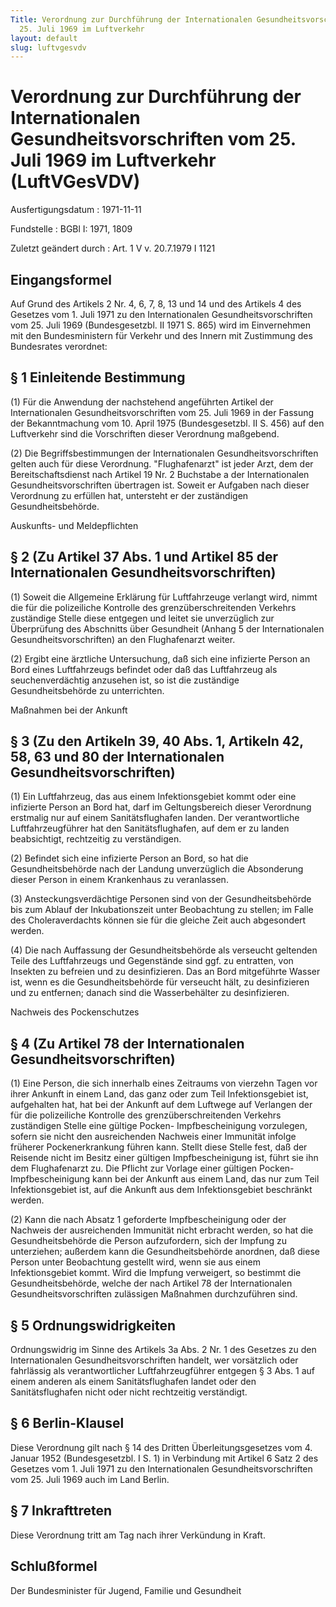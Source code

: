 ```yaml
---
Title: Verordnung zur Durchführung der Internationalen Gesundheitsvorschriften vom
  25. Juli 1969 im Luftverkehr
layout: default
slug: luftvgesvdv
---
```


# Verordnung zur Durchführung der Internationalen Gesundheitsvorschriften vom 25. Juli 1969 im Luftverkehr (LuftVGesVDV)

Ausfertigungsdatum
:   1971-11-11

Fundstelle
:   BGBl I: 1971, 1809

Zuletzt geändert durch
:   Art. 1 V v. 20.7.1979 I 1121


## Eingangsformel

Auf Grund des Artikels 2 Nr. 4, 6, 7, 8, 13 und 14 und des Artikels 4
des Gesetzes vom 1. Juli 1971 zu den Internationalen
Gesundheitsvorschriften vom 25. Juli 1969 (Bundesgesetzbl. II 1971 S.
865) wird im Einvernehmen mit den Bundesministern für Verkehr und des
Innern mit Zustimmung des Bundesrates verordnet:


## § 1 Einleitende Bestimmung

(1) Für die Anwendung der nachstehend angeführten Artikel der
Internationalen Gesundheitsvorschriften vom 25. Juli 1969 in der
Fassung der Bekanntmachung vom 10. April 1975 (Bundesgesetzbl. II S.
456) auf den Luftverkehr sind die Vorschriften dieser Verordnung
maßgebend.

(2) Die Begriffsbestimmungen der Internationalen
Gesundheitsvorschriften gelten auch für diese Verordnung.
"Flughafenarzt" ist jeder Arzt, dem der Bereitschaftsdienst nach
Artikel 19 Nr. 2 Buchstabe a der Internationalen
Gesundheitsvorschriften übertragen ist. Soweit er Aufgaben nach dieser
Verordnung zu erfüllen hat, untersteht er der zuständigen
Gesundheitsbehörde.

Auskunfts- und Meldepflichten

## § 2 (Zu Artikel 37 Abs. 1 und Artikel 85 der Internationalen Gesundheitsvorschriften)

(1) Soweit die Allgemeine Erklärung für Luftfahrzeuge verlangt wird,
nimmt die für die polizeiliche Kontrolle des grenzüberschreitenden
Verkehrs zuständige Stelle diese entgegen und leitet sie unverzüglich
zur Überprüfung des Abschnitts über Gesundheit (Anhang 5 der
Internationalen Gesundheitsvorschriften) an den Flughafenarzt weiter.

(2) Ergibt eine ärztliche Untersuchung, daß sich eine infizierte
Person an Bord eines Luftfahrzeugs befindet oder daß das Luftfahrzeug
als seuchenverdächtig anzusehen ist, so ist die zuständige
Gesundheitsbehörde zu unterrichten.

Maßnahmen bei der Ankunft

## § 3 (Zu den Artikeln 39, 40 Abs. 1, Artikeln 42, 58, 63 und 80 der Internationalen Gesundheitsvorschriften)

(1) Ein Luftfahrzeug, das aus einem Infektionsgebiet kommt oder eine
infizierte Person an Bord hat, darf im Geltungsbereich dieser
Verordnung erstmalig nur auf einem Sanitätsflughafen landen. Der
verantwortliche Luftfahrzeugführer hat den Sanitätsflughafen, auf dem
er zu landen beabsichtigt, rechtzeitig zu verständigen.

(2) Befindet sich eine infizierte Person an Bord, so hat die
Gesundheitsbehörde nach der Landung unverzüglich die Absonderung
dieser Person in einem Krankenhaus zu veranlassen.

(3) Ansteckungsverdächtige Personen sind von der Gesundheitsbehörde
bis zum Ablauf der Inkubationszeit unter Beobachtung zu stellen; im
Falle des Choleraverdachts können sie für die gleiche Zeit auch
abgesondert werden.

(4) Die nach Auffassung der Gesundheitsbehörde als verseucht geltenden
Teile des Luftfahrzeugs und Gegenstände sind ggf. zu entratten, von
Insekten zu befreien und zu desinfizieren. Das an Bord mitgeführte
Wasser ist, wenn es die Gesundheitsbehörde für verseucht hält, zu
desinfizieren und zu entfernen; danach sind die Wasserbehälter zu
desinfizieren.

Nachweis des Pockenschutzes

## § 4 (Zu Artikel 78 der Internationalen Gesundheitsvorschriften)

(1) Eine Person, die sich innerhalb eines Zeitraums von vierzehn Tagen
vor ihrer Ankunft in einem Land, das ganz oder zum Teil
Infektionsgebiet ist, aufgehalten hat, hat bei der Ankunft auf dem
Luftwege auf Verlangen der für die polizeiliche Kontrolle des
grenzüberschreitenden Verkehrs zuständigen Stelle eine gültige Pocken-
Impfbescheinigung vorzulegen, sofern sie nicht den ausreichenden
Nachweis einer Immunität infolge früherer Pockenerkrankung führen
kann. Stellt diese Stelle fest, daß der Reisende nicht im Besitz einer
gültigen Impfbescheinigung ist, führt sie ihn dem Flughafenarzt zu.
Die Pflicht zur Vorlage einer gültigen Pocken-Impfbescheinigung kann
bei der Ankunft aus einem Land, das nur zum Teil Infektionsgebiet ist,
auf die Ankunft aus dem Infektionsgebiet beschränkt werden.

(2) Kann die nach Absatz 1 geforderte Impfbescheinigung oder der
Nachweis der ausreichenden Immunität nicht erbracht werden, so hat die
Gesundheitsbehörde die Person aufzufordern, sich der Impfung zu
unterziehen; außerdem kann die Gesundheitsbehörde anordnen, daß diese
Person unter Beobachtung gestellt wird, wenn sie aus einem
Infektionsgebiet kommt. Wird die Impfung verweigert, so bestimmt die
Gesundheitsbehörde, welche der nach Artikel 78 der Internationalen
Gesundheitsvorschriften zulässigen Maßnahmen durchzuführen sind.


## § 5 Ordnungswidrigkeiten

Ordnungswidrig im Sinne des Artikels 3a Abs. 2 Nr. 1 des Gesetzes zu
den Internationalen Gesundheitsvorschriften handelt, wer vorsätzlich
oder fahrlässig als verantwortlicher Luftfahrzeugführer entgegen § 3
Abs. 1 auf einem anderen als einem Sanitätsflughafen landet oder den
Sanitätsflughafen nicht oder nicht rechtzeitig verständigt.


## § 6 Berlin-Klausel

Diese Verordnung gilt nach § 14 des Dritten Überleitungsgesetzes vom
4\. Januar 1952 (Bundesgesetzbl. I S. 1) in Verbindung mit Artikel 6
Satz 2 des Gesetzes vom 1. Juli 1971 zu den Internationalen
Gesundheitsvorschriften vom 25. Juli 1969 auch im Land Berlin.


## § 7 Inkrafttreten

Diese Verordnung tritt am Tag nach ihrer Verkündung in Kraft.


## Schlußformel

Der Bundesminister für Jugend, Familie und Gesundheit

